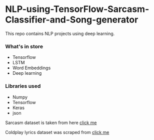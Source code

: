 # NLP-using-TensorFlow-Sarcasm-Classifier-and-Song-generator
This repo contains NLP projects using deep learning. 

### What's in store
- Tensorflow
- LSTM
- Word Embeddings
- Deep learning

### Libraries used
- Numpy
- Tensorflow
- Keras
- json

Sarcasm dataset is taken from here [click me](https://scholar.google.com/citations?view_op=list_works&hl=en&user=EN3OcMsAAAAJ#d=gs_md_cita-d&u=%2Fcitations%3Fview_op%3Dview_citation%26hl%3Den%26user%3DEN3OcMsAAAAJ%26citation_for_view%3DEN3OcMsAAAAJ%3AqjMakFHDy7sC%26tzom%3D420)

Coldplay lyrics dataset was scraped from [click me](https://www.azlyrics.com/c/coldplay.html)
